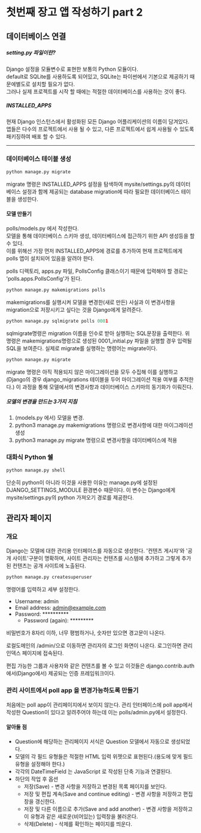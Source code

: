 # 첫번째 장고 앱 작성하기 part 2

## 데이터베이스 연결

##### setting.py 파일이란?
Django 설정을 모듈변수로 표현한 보통의 Python 모듈이다.   
default로 SQLite를 사용하도록 되어있고, SQLite는 파이썬에서 기본으로 제공하기 때문에별도로 설치할 필요가 없다.   
그러나 실제 프로젝트를 시작 할 때에는 적절한 데이터베이스를 사용하는 것이 좋다.

##### INSTALLED_APPS
현재 Django 인스턴스에서 활성화된 모든 Django 어플리케이션의 이름이 담겨있다. 앱들은 다수의 프로젝트에서 사용 될 수 있고, 다른 프로젝트에서 쉽게 사용될 수 있도록 패키징하여 배포 할 수 있다.

___
### 데이터베이스 테이블 생성
```python
python manage.py migrate
```
migrate 명령은 INSTALLED_APPS 설정을 탐색하여 mysite/settings.py의 데이터베이스 설정과 함께 제공되는 database migration에 따라 필요한 데이터베이스 테이블을 생성한다.

#### 모델 만들기
polls/models.py 에서 작성한다.   
모델을 통해 데이터베이스 스키마 생성, 데이터베이스에 접근하기 위한 API 생성등을 할 수 있다.   
이를 위해선 가장 먼저 INSTALLED_APPS에 경로를 추가하여 현재 프로젝트에게 polls 앱이 설치되어 있음을 알려야 한다.   
   
polls 디렉토리, apps.py 파일, PollsConfig 클래스이기 때문에 입력해야 할 경로는 'polls.apps.PollsConfig'가 된다.
   
```python
python manage.py makemigrations polls
```
   
makemigrations를 실행시켜 모델을 변경한(새로 만든) 사실과 이 변경사항을 
migration으로 저장시키고 싶다는 것을 Django에게 알려준다.

```python
python manage.py sqlmigrate polls 0001
```
sqlmigrate명령은 migration 이름을 인수로 받아 실행하는 SQL문장을 출력한다. 위 명령은 makemigrations명령으로 생성된 0001_initial.py 파일을 실행할 경우 입력될 SQL을 보여준다. 실제로 migrate를 실행하는 명령어는 migrate이다.

```python
python manage.py migrate
```

migrate 명령은 아직 적용되지 않은 마이그레이션을 모두 수집해 이를 실행하고 (Django의 경우 django_migrations 테이블을 두어 마이그레이션 적용 여부를 추적한다.) 이 과정을 통해 모델에서의 변경사항과 데이터베이스 스키마의 동기화가 이뤄진다. 

##### 모델의 변경을 만드는 3가지 지침
1. (models.py 에서) 모델을 변경.
2. python3 manage.py makemigrations 명령으로 변경사항에 대한 마이그레이션 생성
3. python3 manage.py migrate 명령으로 변경사항을 데이터베이스에 적용


### 대화식 Python 쉘
```python
python manage.py shell
```
단순히 python이 아니라 이것을 사용한 이유는 manage.py에 설정된 DJANGO_SETTINGS_MODULE 환경변수 때문이다. 이 변수는 Django에게 mysite/settings.py의 python 가져오기 경로를 제공한다.

## 관리자 페이지
### 개요
Django는 모델에 대한 관리용 인터페이스를 자동으로 생성한다. '컨텐츠 게시자'와 '공개 사이트'구분이 명확하며, 사이트 관리자는 컨텐츠를 시스템에 추가하고 그렇게 추가된 컨텐츠는 공개 사이트에 노출된다.

```python
python manage.py createsuperuser
```
명령어를 입력하고 세부 설정한다.
* Username: admin
* Email address: admin@example.com
* Password: **********
  * Password (again): *********

비밀번호가 8자리 이하, 너무 평범하거나, 숫자만 있으면 경고문이 나온다.
   
로컬도메인의 /admin/으로 이동하면 관리자의 로그인 화면이 나온다. 로그인하면 관리 인덱스 페이지에 접속된다.
   
편집 가능한 그룹과 사용자와 같은 컨텐츠를 볼 수 있고 이것들은  django.contrib.auth에서(Django에서) 제공되는 인증 프레임워크이다.

### 관리 사이트에서 poll app 을 변경가능하도록 만들기
처음에는 poll app이 관리페이지에서 보이지 않는다. 관리 인터페이스에 poll app에서 작성한 Question이 있다고 알려주어야 하는데 이는 polls/admin.py에서 설정한다.

#### 알아둘 점
* Question에 해당하는 관리페이지 서식은 Question 모델에서 자동으로 생성되었다.
* 모델의 각 필드 유형들은 적절한 HTML 입력 위젯으로 표현된다.(용도에 맞게 필드 유형을 설정해야 한다.)
* 각각의 DateTimeField 는 JavaScript 로 작성된 단축 기능과 연결된다.
* 하단의 작업 후 옵션
  * 저장(Save) - 변경 사항을 저장하고 변경된 목록 페이지를 보인다.
  * 저장 및 편집 계속(Save and continue editing) - 변경 사항을 저장하고 편집창을 갱신한다.
  * 저장 및 다른 이름으로 추가(Save and add another) - 변경 사항을 저장하고 이 유형과 같은 새로운(비어있는) 입력창을 불러온다.
  * 삭제(Delete) - 삭제를 확인하는 페이지를 띄운다.